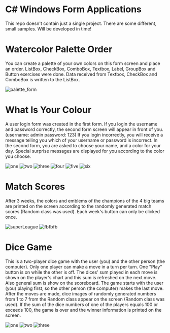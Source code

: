 # C# Windows Form Applications
This repo doesn't contain just a single project. There are some different, small samples. Will be developed in time!

# Watercolor Palette Order

You can create a palette of your own colors on this form screen and place an order. ListBox, CheckBox, ComboBox, Textbox, Label, GroupBox and Button exercises were done. Data received from Textbox, CheckBox and ComboBox is written to the ListBox.

![palette_form](https://user-images.githubusercontent.com/71151015/101999058-1c50c000-3cea-11eb-92a5-a95a9010e2c5.PNG)


# What Is Your Colour

A user login form was created in the first form. If you login the username and password correctly, the second form screen will appear in front of you. (username: admin password: 123) If you login incorrectly, you will receive a message telling you which of your username or password is incorrect. In the second form, you are asked to choose your name, and a color for your day. Special surprise messages are displayed for you according to the color you choose.

![one](https://user-images.githubusercontent.com/71151015/102026022-b8430000-3dac-11eb-8d21-caa93338a629.PNG)
![two](https://user-images.githubusercontent.com/71151015/102026030-be38e100-3dac-11eb-88cb-50b703704284.PNG)
![three](https://user-images.githubusercontent.com/71151015/102026031-c09b3b00-3dac-11eb-8478-a0521d24e30f.PNG)
![four](https://user-images.githubusercontent.com/71151015/102026033-c264fe80-3dac-11eb-849a-5c664ba02e50.PNG)
![five](https://user-images.githubusercontent.com/71151015/102026035-c3962b80-3dac-11eb-9a07-45c4583a415c.PNG)
![six](https://user-images.githubusercontent.com/71151015/102026037-c5f88580-3dac-11eb-9d51-2bf671fb6965.PNG)

# Match Scores

After 3 weeks, the colors and emblems of the champions of the 4 big teams are printed on the screen according to the randomly generated match scores (Random class was used). Each week's button can only be clicked once.

![superLeague](https://user-images.githubusercontent.com/71151015/102262505-4097e100-3f24-11eb-9cb8-77873db1466e.PNG)
![fbfbfb](https://user-images.githubusercontent.com/71151015/102262516-442b6800-3f24-11eb-9dc6-e50b653d21fc.PNG)

# Dice Game

This is a two-player dice game with the user (you) and the other person (the computer). Only one player can make a move in a turn per turn.  One "Play" button is on while the other is off. The dices' sum played in each move is shown on the player's chart and this sum is refreshed on the next move. Also general sum is show on the scoreboard. The game starts with the user (you) playing first, so the other person (the computer) makes the last move. After the moves are made, dice images of randomly generated numbers from 1 to 7 from the Random class appear on the screen (Random class was used). If the sum of the dice numbers of one of the players equals 100 or exceeds 100, the game is over and the winner information is printed on the screen.

![one](https://user-images.githubusercontent.com/71151015/103488887-7ba17c00-4e21-11eb-8a78-c6cd6f87f3d3.PNG)
![two](https://user-images.githubusercontent.com/71151015/103488889-7e03d600-4e21-11eb-8b93-c891507bd76d.PNG)
![three](https://user-images.githubusercontent.com/71151015/103488890-7fcd9980-4e21-11eb-9dfe-1afd52735491.PNG)
